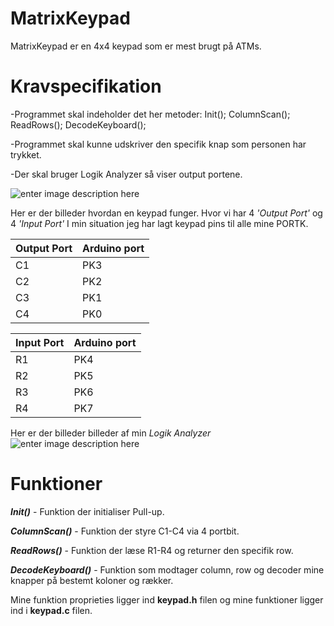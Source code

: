 # MatrixKeypad
MatrixKeypad er en 4x4 keypad som er mest brugt på ATMs.

# Kravspecifikation
-Programmet skal indeholder det her metoder: Init(); ColumnScan(); ReadRows(); DecodeKeyboard(); 

-Programmet skal kunne udskriver den specifik knap som personen har trykket.

-Der skal bruger Logik Analyzer så viser output portene.


![enter image description here](https://i.imgur.com/rT1wfdz.png)

Her er der billeder hvordan en keypad funger. Hvor vi har 4 *'Output Port'* og 4 *'Input Port'*
I min situation jeg har lagt  keypad pins til alle mine PORTK.

|Output Port|Arduino port  |
|--|--|
|C1  |PK3  |
|C2  |PK2 |
|C3  |PK1 |
|C4  |PK0 |

|Input Port|Arduino port  |
|--|--|
|R1  |PK4  |
|R2 |PK5|
|R3  |PK6 |
|R4  |PK7 |

Her er der billeder billeder af min *Logik Analyzer*
![enter image description here](https://i.imgur.com/T5p90uy.png)

# Funktioner
***Init()*** - Funktion der initialiser Pull-up.

***ColumnScan()*** - Funktion der styre C1-C4 via 4 portbit.

***ReadRows()*** - Funktion der læse R1-R4 og returner den specifik row.

***DecodeKeyboard()*** - Funktion som modtager column, row og decoder mine knapper på bestemt koloner og rækker.



Mine funktion proprieties ligger ind **keypad.h** filen og mine funktioner ligger ind i **keypad.c** filen.
